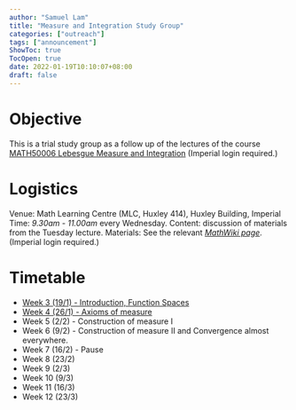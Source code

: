 ```yaml
---
author: "Samuel Lam"
title: "Measure and Integration Study Group"
categories: ["outreach"]
tags: ["announcement"]
ShowToc: true
TocOpen: true
date: 2022-01-19T10:10:07+08:00
draft: false
---
```


# Objective
This is a trial study group as a follow up of the lectures of the course [MATH50006 Lebesgue Measure and Integration](https://imperialmathswiki.com/en/2nd_year/MATH50006_Lebesgue_Measure_and_Integration) (Imperial login required.)

# Logistics
Venue: Math Learning Centre (MLC, Huxley 414), Huxley Building, Imperial
Time: *9.30am - 11.00am* every Wednesday.
Content: discussion of materials from the Tuesday lecture.
Materials: See the relevant [*MathWiki page*](https://imperialmathswiki.com/en/2nd_year/MATH50006_Lebesgue_Measure_and_Integration). (Imperial login required.)

# Timetable
- [Week 3 (19/1) - Introduction, Function Spaces](/masterplan-2022/posts/mandi-jan-20-introduction)
- [Week 4 (26/1) - Axioms of measure](/masterplan-2022/posts/mandi-jan26-sigma-algebra/)
- Week 5 (2/2) - Construction of measure I
- Week 6 (9/2) - Construction of measure II and Convergence almost everywhere.
- Week 7 (16/2) - Pause
- Week 8 (23/2)
- Week 9 (2/3)
- Week 10 (9/3)
- Week 11 (16/3)
- Week 12 (23/3)